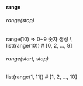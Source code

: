 #### range

###### range(stop)
range(10) => 0~9 숫자 생성 \\<!-- range(0, 10) -->  
list(range(10)) # [0, 2, ..., 9]

###### range(start, stop)
list(range(1, 11)) # [1, 2, ..., 10]



